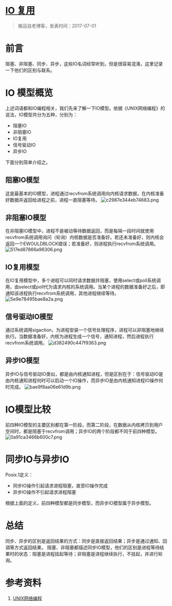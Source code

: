 # [IO 复用](https://github.com/zzy131250/gitblog/issues/16)

> 搬运自老博客，发表时间：2017-07-01

# 前言
阻塞、非阻塞、同步、异步，这些IO名词经常听到，但是很容易混淆，这里记录一下他们的区别与联系。

# IO 模型概览
上述词语都和IO编程相关，我们先来了解一下IO模型。依据《UNIX网络编程》的说法，IO模型共分为五种，分别为：
- 阻塞IO
- 非阻塞IO
- IO复用
- 信号驱动IO
- 异步IO

下面分别简单介绍之。

## 阻塞IO模型
这是最基本的IO模型，进程通过recvfrom系统调用向内核请求数据，在内核准备好数据并返回给进程之前，进程一直阻塞等待。
![c2987e344eb74683.png](https://github.com/zzy131250/gitblog/assets/7437470/de118e8a-7738-42e5-a471-4678b6ff5dea)

## 非阻塞IO模型
在非阻塞IO模型中，进程不是被动等待数据返回，而是每隔一段时间就使用recvfrom系统调用询问（轮询）内核数据是否准备好。若还未准备好，则内核会返回一个EWOULDBLOCK错误；若准备好，则进程执行recvfrom系统调用。
![517ed87866a96306.png](https://github.com/zzy131250/gitblog/assets/7437470/32b4601e-b2e5-4db7-9957-8e4d4f0dd0e2)

## IO复用模型
在IO复用模型中，多个进程可以同时请求数据并阻塞，使用select或poll系统调用，由select或poll代为请求内核的系统调用。当某个进程的数据准备好之后，即通知该进程执行recvfrom系统调用，其他进程继续等待。
![5e9e78495bae8a2a.png](https://github.com/zzy131250/gitblog/assets/7437470/dba75fdc-b7c4-48c9-89e6-8ff78be4d874)

## 信号驱动IO模型
通过系统调用sigaction，为进程安装一个信号处理程序，进程可以非阻塞地继续执行。当数据准备好，内核为进程生成一个信号，通知进程，然后进程执行recvfrom系统调用。
![d382490c447f9363.png](https://github.com/zzy131250/gitblog/assets/7437470/f6c7ccbb-b47f-4d5b-ad4d-9175d763dfff)

## 异步IO模型
异步IO与信号驱动IO类似，都是由内核通知进程，但是区别在于：信号驱动IO是由内核通知进程何时可以启动一个IO操作，而异步IO是由内核通知进程IO操作何时完成。
![bae9f8aa06e61d9b.png](https://github.com/zzy131250/gitblog/assets/7437470/5b7b3bd6-67f3-4199-9f0e-35ee3c04288a)

# IO模型比较
前四种IO模型的主要区别都在第一阶段，而第二阶段，在数据从内核拷贝到用户空间时，都是阻塞于recvfrom调用；异步IO的两个阶段都不同于前四种模型。
![0a91ca3466b600c7.png](https://github.com/zzy131250/gitblog/assets/7437470/a6aecea6-5695-41f8-8114-c55c5d69980f)

# 同步IO与异步IO
Posix.1定义：
- 同步IO操作引起请求进程阻塞，直至IO操作完成
- 异步IO操作不引起请求进程阻塞

根据上面的定义，前四种模型都是同步模型，而异步IO模型属于异步模型。

# 总结
同步、异步的区别是返回结果的方式：同步是直接返回结果；异步是通过通知、回调等方式返回结果。
阻塞、非阻塞都描述同步IO模型，他们的区别是进程等待结果时的状态：阻塞是进程挂起等待；非阻塞是进程继续执行，不挂起，并进行轮询。

# 参考资料
1. [UNIX网络编程](https://m.douban.com/book/subject/1500149/)